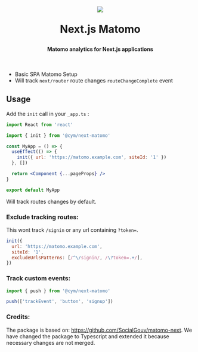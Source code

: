 <h1 align="center">
  <img src="https://res.cloudinary.com/cym/image/upload/c_scale,w_500/v1613391261/opensource/nextjs_matomo.png" />
  <p align="center">Next.js Matomo</p>
  <p align="center" style="font-size: 0.5em">Matomo analytics for Next.js applications</p>
</h1>

<br>

- Basic SPA Matomo Setup
- Will track `next/router` route changes `routeChangeComplete` event

## Usage

Add the `init` call in your `_app.ts` :

```jsx
import React from 'react'

import { init } from '@cym/next-matomo'

const MyApp = () => {
  useEffect(() => {
    init({ url: 'https://matomo.example.com', siteId: '1' })
  }, [])

  return <Component {...pageProps} />
}

export default MyApp
```

Will track routes changes by default.

### Exclude tracking routes:

This wont track `/signin` or any url containing `?token=`.

```js
init({
  url: 'https://matomo.example.com',
  siteId: '1',
  excludeUrlsPatterns: [/^\/signin/, /\?token=.+/],
})
```

### Track custom events:

```js
import { push } from '@cym/next-matomo'

push(['trackEvent', 'button', 'signup'])
```

### Credits:

The package is based on: https://github.com/SocialGouv/matomo-next. We have changed the package to Typescript and extended it because necessary changes are not merged.
